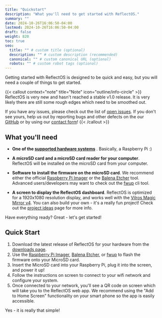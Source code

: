 ```yaml
---
title: "Quickstart"
description: "What you'll need to get started with ReflectOS."
summary: ""
date: 2024-10-26T16:06:50-04:00
lastmod: 2024-10-26T16:06:50-04:00
draft: false
weight: 820
toc: true
seo:
  title: "" # custom title (optional)
  description: "" # custom description (recommended)
  canonical: "" # custom canonical URL (optional)
  robots: "" # custom robot tags (optional)
---
```


Getting started with ReflectOS is designed to be quick and easy, but you will need a couple of things to get started.

{{< callout context="note" title="Note" icon="outline/info-circle" >}}
ReflectOS is very new and hasn't reached a stable v1.0 release.  It is very likely there are still
some rough edges which need to be smoothed out.

If you have any issues, please check out the list of [open issues](https://github.com/reflect-os/firmware/issues).  If you don't see yours, help us out by reporting bugs and other defects on the our [GitHub](https://github.com/reflect-os/firmware/issues) or by using our [contact form](/contact)!
{{< /callout >}}

## What you'll need

* **One of the [supported hardware systems](/docs/getting-started/about/#supported-hardware)** .  Basically, a Raspberry Pi :)

* **A microSD card and a microSD card reader for your computer**.  ReflectOS will be installed on the microSD card from your computer.

* **Software to install the firmware on the microSD card**.  We recommend either the official [Raspberry Pi Imager](https://www.raspberrypi.com/software/) or the [Balena Etcher](https://etcher.balena.io) tool.  Advanced users/developers may want to check out the [fwup](https://github.com/fwup-home/fwup) cli tool.

* **A screen to display the ReflectOS dashboard**.  ReflectOS is optimized for a 1920x1080 resolution display, and works well with the [Vilros Magic Mirror v4](https://vilros.com/products/vilros-magic-mirror-v4).  You can also build your own - it's a really fun project!  Check out the [project ideas](/docs/getting-started/project-ideas/) page for more info.

Have everything ready?  Great - let's get started!

## Quick Start

1. Download the latest release of ReflectOS for your hardware from the [downloads page](/downloads/).
2. Use the [Raspberry Pi Imager](https://www.raspberrypi.com/software/), [Balena Etcher](https://etcher.balena.io), or [fwup](https://github.com/fwup-home/fwup) to flash the firmware onto your MicroSD card.
3. Insert the MicroSD card into your Raspberry Pi, plug it into the screen, and power it up!
4. Follow the instructions on screen to connect to your wifi network and configure
your system.
5. Once connected to your network, you'll see a QR code on screen which will take you to the ReflectOS web app.  We recommend using the "Add to Home Screen" functionality on your smart phone so the app is easily accessible.

Yes - it is really that simple!

